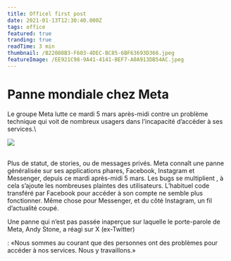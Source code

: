 ```yaml
---
title: Officel first post
date: 2021-01-13T12:30:40.000Z
tags: office
featured: true
tranding: true
readTime: 3 min
thumbnail: /B22088B3-F603-4DEC-BC85-6BF63693D366.jpeg
featureImage: /EE921C98-9A41-4141-BEF7-A0A913DB54AC.jpeg
---
```


# Panne mondiale chez Meta

Le groupe Meta lutte ce mardi 5 mars après-midi contre un problème technique qui voit de nombreux usagers dans l’incapacité d’accéder à ses services.\


![](/3CC8F645-73BF-4EC6-95DF-1D6B885595D3.jpeg)

\
Plus de statut, de stories, ou de messages privés. Meta connaît une panne généralisée sur ses applications phares, Facebook, Instagram et Messenger, depuis ce mardi après-midi 5 mars. Les bugs se multiplient , à cela s’ajoute les nombreuses plaintes des utilisateurs. L’habituel code transféré par Facebook pour accéder à son compte ne semble plus fonctionner.  Même chose pour Messenger, et du côté Instagram, un fil d’actualité coupé.

Une panne qui n’est pas passée inaperçue sur laquelle le porte-parole de Meta, Andy Stone, a réagi sur X (ex-Twitter)

 : «Nous sommes au courant que des personnes ont des problèmes pour accéder à nos services. Nous y travaillons.»
